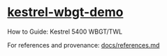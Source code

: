 # [kestrel-wbgt-demo](https://robert-z-lehr.github.io/kestrel-wbgt-demo/)

How to Guide: Kestrel 5400 WBGT/TWL

For references and provenance: [docs/references.md](https://github.com/robert-z-lehr/kestrel-wbgt-demo/blob/main/docs/references.md)
